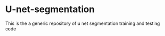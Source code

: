 # U-net-segmentation
This is the a generic repository of u net segmentation training and testing code
